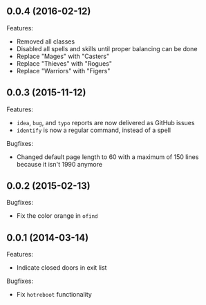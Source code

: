 ## 0.0.4 (2016-02-12)

Features:

  - Removed all classes
  - Disabled all spells and skills until proper balancing can be done
  - Replace "Mages" with "Casters"
  - Replace "Thieves" with "Rogues"
  - Replace "Warriors" with "Figers"

## 0.0.3 (2015-11-12)

Features:

  - `idea`, `bug`, and `typo` reports are now delivered as GitHub issues
  - `identify` is now a regular command, instead of a spell

Bugfixes:

  - Changed default page length to 60 with a maximum of 150 lines because it isn't 1990 anymore

## 0.0.2 (2015-02-13)

Bugfixes:

  - Fix the color orange in `ofind`

## 0.0.1 (2014-03-14)

Features:

  - Indicate closed doors in exit list

Bugfixes:

  - Fix `hotreboot` functionality
